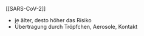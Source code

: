 [[SARS-CoV-2]]
- je älter, desto höher das Risiko
- Übertragung durch Tröpfchen, Aerosole, Kontakt

